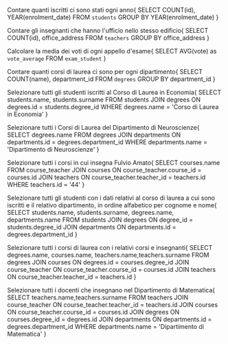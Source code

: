 Contare quanti iscritti ci sono stati ogni anno{
SELECT COUNT(id), YEAR(enrolment_date) 
FROM `students` 
GROUP BY YEAR(enrolment_date)
}

Contare gli insegnanti che hanno l'ufficio nello stesso edificio{
SELECT COUNT(id), office_address 
FROM `teachers` 
GROUP BY office_address
}

Calcolare la media dei voti di ogni appello d'esame{
    SELECT AVG(vote)  as `vote_average`
    FROM `exam_student`
}

Contare quanti corsi di laurea ci sono per ogni dipartimento{
SELECT COUNT(name), department_id 
FROM `degrees`
GROUP BY department_id
}

Selezionare tutti gli studenti iscritti al Corso di Laurea in Economia{
SELECT students.name, students.surname 
FROM students 
JOIN degrees ON degrees.id = students.degree_id 
WHERE degrees.name = 'Corso di Laurea in Economia'
}

Selezionare tutti i Corsi di Laurea del Dipartimento di Neuroscienze{
    SELECT degrees.name
FROM degrees
JOIN departments ON departments.id = degrees.department_id
WHERE departments.name = 'Dipartimento di Neuroscienze'
}

Selezionare tutti i corsi in cui insegna Fulvio Amato{
    SELECT courses.name 
    FROM course_teacher 
    JOIN courses ON course_teacher.course_id = courses.id JOIN teachers ON course_teacher.teacher_id = teachers.id 
    WHERE teachers.id = '44'
}

Selezionare tutti gli studenti con i dati relativi al corso di laurea a cui sono iscritti e il relativo dipartimento, in ordine alfabetico per cognome e nome{
    SELECT students.name, students.surname, degrees.name, departments.name 
    FROM students 
    JOIN degrees ON degree_id = students.degree_id 
    JOIN departments ON departments.id = degrees.department_id
}

Selezionare tutti i corsi di laurea con i relativi corsi e insegnanti{
    SELECT degrees.name, courses.name, teachers.name,teachers.surname 
    FROM degrees JOIN courses ON degrees.id = courses.degree_id 
    JOIN course_teacher ON course_teacher.course_id = courses.id JOIN teachers ON course_teacher.teacher_id = teachers.id
}

Selezionare tutti i docenti che insegnano nel Dipartimento di Matematica{
    SELECT teachers.name,teachers.surname
    FROM teachers
    JOIN course_teacher ON course_teacher.teacher_id = teachers.id
    JOIN courses ON course_teacher.course_id = courses.id
    JOIN degrees ON courses.degree_id = degrees.id
    JOIN departments ON departments.id = degrees.department_id
    WHERE departments.name = 'Dipartimento di Matematica'
}